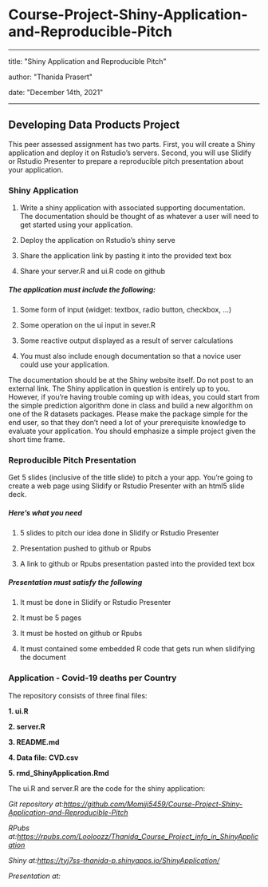 # Course-Project-Shiny-Application-and-Reproducible-Pitch

---
title: "Shiny Application and Reproducible Pitch"

author: "Thanida Prasert"

date: "December 14th, 2021"

---



## Developing Data Products Project

This peer assessed assignment has two parts. First, you will create a Shiny application and deploy it on Rstudio’s servers. Second, you will use Slidify or Rstudio Presenter to prepare a reproducible pitch presentation about your application.

### Shiny Application

1. Write a shiny application with associated supporting documentation. The documentation should be thought of as whatever a user will need to get started using your application.

2. Deploy the application on Rstudio’s shiny serve

3. Share the application link by pasting it into the provided text box

4. Share your server.R and ui.R code on github


##### The application must include the following:

1. Some form of input (widget: textbox, radio button, checkbox, …)

2. Some operation on the ui input in sever.R

3. Some reactive output displayed as a result of server calculations

4. You must also include enough documentation so that a novice user could use your application.


The documentation should be at the Shiny website itself. Do not post to an external link. The Shiny application in question is entirely up to you. However, if you’re having trouble coming up with ideas, you could start from the simple prediction algorithm done in class and build a new algorithm on one of the R datasets packages. Please make the package simple for the end user, so that they don’t need a lot of your prerequisite knowledge to evaluate your application. You should emphasize a simple project given the short time frame.


### Reproducible Pitch Presentation

Get 5 slides (inclusive of the title slide) to pitch a your app. You’re going to create a web page using Slidify or Rstudio Presenter with an html5 slide deck.

##### Here’s what you need

1. 5 slides to pitch our idea done in Slidify or Rstudio Presenter

2. Presentation pushed to github or Rpubs

3. A link to github or Rpubs presentation pasted into the provided text box

##### Presentation must satisfy the following

1. It must be done in Slidify or Rstudio Presenter

2. It must be 5 pages

3. It must be hosted on github or Rpubs

4. It must contained some embedded R code that gets run when slidifying the document


### Application - Covid-19 deaths per Country
The repository consists of three final files:

**1. ui.R**

**2. server.R**

**3. README.md**

**4. Data file: CVD.csv**

**5. rmd_ShinyApplication.Rmd**

The ui.R and server.R are the code for the shiny application: 


*Git repository at:https://github.com/Momiji5459/Course-Project-Shiny-Application-and-Reproducible-Pitch*

*RPubs at:https://rpubs.com/Looloozz/Thanida_Course_Project_info_in_ShinyApplication*

*Shiny at:https://tyj7ss-thanida-p.shinyapps.io/ShinyApplication/*

*Presentation at:*
